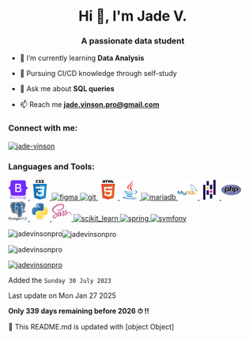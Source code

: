 

<h1 align="center">Hi 👋, I'm Jade V.</h1>
<h3 align="center">A passionate data student  </h3>

- 🌱 I’m currently learning **Data Analysis**

- 📖 Pursuing CI/CD knowledge through self-study

- 💬 Ask me about **SQL queries**

- 📫 Reach me **jade.vinson.pro@gmail.com**

<h3 align="left">Connect with me:</h3>
<p align="left">
<a href="https://linkedin.com/in/jade-vinson" target="blank"><img align="center" src="https://raw.githubusercontent.com/rahuldkjain/github-profile-readme-generator/master/src/images/icons/Social/linked-in-alt.svg" alt="jade-vinson" height="30" width="40" /></a>
</p>

<h3 align="left">Languages and Tools:</h3>
<p align="left"> <a href="https://getbootstrap.com" target="_blank" rel="noreferrer"> <img src="https://raw.githubusercontent.com/devicons/devicon/master/icons/bootstrap/bootstrap-plain-wordmark.svg" alt="bootstrap" width="40" height="40"/> </a> <a href="https://www.w3schools.com/css/" target="_blank" rel="noreferrer"> <img src="https://raw.githubusercontent.com/devicons/devicon/master/icons/css3/css3-original-wordmark.svg" alt="css3" width="40" height="40"/> </a> <a href="https://www.figma.com/" target="_blank" rel="noreferrer"> <img src="https://www.vectorlogo.zone/logos/figma/figma-icon.svg" alt="figma" width="40" height="40"/> </a> <a href="https://git-scm.com/" target="_blank" rel="noreferrer"> <img src="https://www.vectorlogo.zone/logos/git-scm/git-scm-icon.svg" alt="git" width="40" height="40"/> </a> <a href="https://www.w3.org/html/" target="_blank" rel="noreferrer"> <img src="https://raw.githubusercontent.com/devicons/devicon/master/icons/html5/html5-original-wordmark.svg" alt="html5" width="40" height="40"/> </a> <a href="https://www.java.com" target="_blank" rel="noreferrer"> <img src="https://raw.githubusercontent.com/devicons/devicon/master/icons/java/java-original.svg" alt="java" width="40" height="40"/> </a> <a href="https://mariadb.org/" target="_blank" rel="noreferrer"> <img src="https://www.vectorlogo.zone/logos/mariadb/mariadb-icon.svg" alt="mariadb" width="40" height="40"/> </a> <a href="https://www.mysql.com/" target="_blank" rel="noreferrer"> <img src="https://raw.githubusercontent.com/devicons/devicon/master/icons/mysql/mysql-original-wordmark.svg" alt="mysql" width="40" height="40"/> </a> <a href="https://pandas.pydata.org/" target="_blank" rel="noreferrer"> <img src="https://raw.githubusercontent.com/devicons/devicon/2ae2a900d2f041da66e950e4d48052658d850630/icons/pandas/pandas-original.svg" alt="pandas" width="40" height="40"/> </a> <a href="https://www.php.net" target="_blank" rel="noreferrer"> <img src="https://raw.githubusercontent.com/devicons/devicon/master/icons/php/php-original.svg" alt="php" width="40" height="40"/> </a> <a href="https://www.postgresql.org" target="_blank" rel="noreferrer"> <img src="https://raw.githubusercontent.com/devicons/devicon/master/icons/postgresql/postgresql-original-wordmark.svg" alt="postgresql" width="40" height="40"/> </a> <a href="https://www.python.org" target="_blank" rel="noreferrer"> <img src="https://raw.githubusercontent.com/devicons/devicon/master/icons/python/python-original.svg" alt="python" width="40" height="40"/> </a> <a href="https://sass-lang.com" target="_blank" rel="noreferrer"> <img src="https://raw.githubusercontent.com/devicons/devicon/master/icons/sass/sass-original.svg" alt="sass" width="40" height="40"/> </a> <a href="https://scikit-learn.org/" target="_blank" rel="noreferrer"> <img src="https://upload.wikimedia.org/wikipedia/commons/0/05/Scikit_learn_logo_small.svg" alt="scikit_learn" width="40" height="40"/> </a> <a href="https://spring.io/" target="_blank" rel="noreferrer"> <img src="https://www.vectorlogo.zone/logos/springio/springio-icon.svg" alt="spring" width="40" height="40"/> </a> <a href="https://symfony.com" target="_blank" rel="noreferrer"> <img src="https://symfony.com/logos/symfony_black_03.svg" alt="symfony" width="40" height="40"/> </a> </p>

<p><img align="left" src="https://github-readme-stats.vercel.app/api/top-langs?username=jadevinsonpro&show_icons=true&locale=en&layout=compact" alt="jadevinsonpro" /></p>

<!---
<p>&nbsp;<img align="center" src="https://github-readme-stats.vercel.app/api?username=jadevinsonpro&show_icons=true&locale=en" alt="jadevinsonpro" /></p>
--->
<p><img align="center" src="https://github-readme-streak-stats.herokuapp.com/?user=jadevinsonpro&" alt="jadevinsonpro" /></p>

<!---
### Visitor count
<img src="https://profile-counter.glitch.me/JadeVinsonPro/count.svg" />
--->

<p align="left"> <img src="https://komarev.com/ghpvc/?username=jadevinsonpro&label=Profile%20views&color=0e75b6&style=flat" alt="jadevinsonpro" /> </p>
<!---
[![An image of @jadevinsonpro's Holopin badges, which is a link to view their full Holopin profile](https://holopin.me/jadevinsonpro)](https://holopin.io/@jadevinsonpro)
--->

<p align="left"> <a href="https://github.com/ryo-ma/github-profile-trophy"><img src="https://github-profile-trophy.vercel.app/?username=jadevinsonpro" alt="jadevinsonpro" /></a> </p>


Added the `Sunday 30 July 2023`

Last update on Mon Jan 27 2025

**Only 339 days remaining before 2026 ⏱ !!** 

🤖 This README.md is updated with [object Object]️
